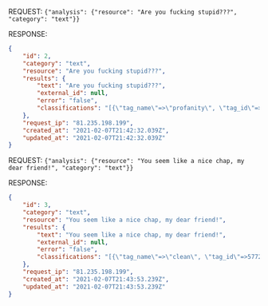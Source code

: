 REQUEST: `{"analysis": {"resource": "Are you fucking stupid???", "category": "text"}}`

RESPONSE:
```json
{
    "id": 2,
    "category": "text",
    "resource": "Are you fucking stupid???",
    "results": {
        "text": "Are you fucking stupid???",
        "external_id": null,
        "error": "false",
        "classifications": "[{\"tag_name\"=>\"profanity\", \"tag_id\"=>57725627, \"confidence\"=>0.967}]"
    },
    "request_ip": "81.235.198.199",
    "created_at": "2021-02-07T21:42:32.039Z",
    "updated_at": "2021-02-07T21:42:32.039Z"
}
```
REQUEST: `{"analysis": {"resource": "You seem like a nice chap, my dear friend!", "category": "text"}}`

RESPONSE:
```json
{
    "id": 3,
    "category": "text",
    "resource": "You seem like a nice chap, my dear friend!",
    "results": {
        "text": "You seem like a nice chap, my dear friend!",
        "external_id": null,
        "error": "false",
        "classifications": "[{\"tag_name\"=>\"clean\", \"tag_id\"=>57725628, \"confidence\"=>0.882}]"
    },
    "request_ip": "81.235.198.199",
    "created_at": "2021-02-07T21:43:53.239Z",
    "updated_at": "2021-02-07T21:43:53.239Z"
}
```